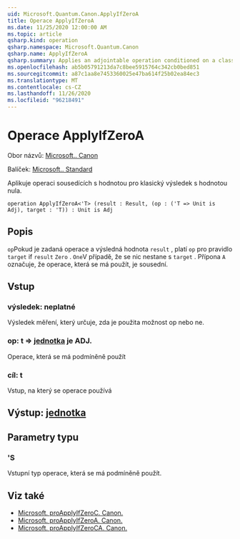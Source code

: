 ```yaml
---
uid: Microsoft.Quantum.Canon.ApplyIfZeroA
title: Operace ApplyIfZeroA
ms.date: 11/25/2020 12:00:00 AM
ms.topic: article
qsharp.kind: operation
qsharp.namespace: Microsoft.Quantum.Canon
qsharp.name: ApplyIfZeroA
qsharp.summary: Applies an adjointable operation conditioned on a classical result value being zero.
ms.openlocfilehash: ab5b05791213da7c8bee5915764c342cb0bed851
ms.sourcegitcommit: a87c1aa8e7453360025e47ba614f25b02ea84ec3
ms.translationtype: MT
ms.contentlocale: cs-CZ
ms.lasthandoff: 11/26/2020
ms.locfileid: "96218491"
---
```

# <a name="applyifzeroa-operation"></a>Operace ApplyIfZeroA

Obor názvů: [Microsoft.. Canon](xref:Microsoft.Quantum.Canon)

Balíček: [Microsoft.. Standard](https://nuget.org/packages/Microsoft.Quantum.Standard)


Aplikuje operaci sousedících s hodnotou pro klasický výsledek s hodnotou nula.

```qsharp
operation ApplyIfZeroA<'T> (result : Result, (op : ('T => Unit is Adj), target : 'T)) : Unit is Adj
```


## <a name="description"></a>Popis

`op`Pokud je zadaná operace a výsledná hodnota `result` , platí `op` pro pravidlo `target` if `result` `Zero` . `One`V případě, že se nic nestane s `target` .
Přípona `A` označuje, že operace, která se má použít, je sousední.

## <a name="input"></a>Vstup

### <a name="result--__invalidresult__"></a>výsledek: __neplatné <Result>__

Výsledek měření, který určuje, zda je použita možnost op nebo ne.


### <a name="op--t--unit--is-adj"></a>op: t => [jednotka](xref:microsoft.quantum.lang-ref.unit)  je ADJ.

Operace, která se má podmíněně použít


### <a name="target--t"></a>cíl: t

Vstup, na který se operace používá



## <a name="output--unit"></a>Výstup: [jednotka](xref:microsoft.quantum.lang-ref.unit)



## <a name="type-parameters"></a>Parametry typu

### <a name="t"></a>'S

Vstupní typ operace, která se má podmíněně použít.

## <a name="see-also"></a>Viz také

- [Microsoft. proApplyIfZeroC. Canon.](xref:Microsoft.Quantum.Canon.ApplyIfZeroC)
- [Microsoft. proApplyIfZeroA. Canon.](xref:Microsoft.Quantum.Canon.ApplyIfZeroA)
- [Microsoft. proApplyIfZeroCA. Canon.](xref:Microsoft.Quantum.Canon.ApplyIfZeroCA)